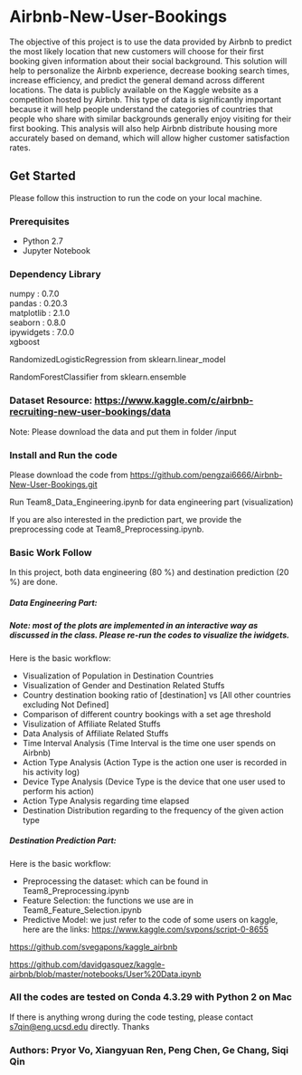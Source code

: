 # Airbnb-New-User-Bookings 
The objective of this project is to use the data provided by Airbnb to predict the most likely location that new customers will choose for their first booking given information about their social background. This solution will help to personalize the Airbnb experience, decrease booking search times, increase efficiency, and predict the general demand across different locations. The data is publicly available on the Kaggle website as a competition hosted by Airbnb. This type of data is significantly important because it will help people understand the categories of countries that people who share with similar backgrounds generally enjoy visiting for their first booking. This analysis will also help Airbnb distribute housing more accurately based on demand, which will allow higher customer satisfaction rates. 

## Get Started
Please follow this instruction to run the code on your local machine.

### Prerequisites
* Python 2.7
* Jupyter Notebook

### Dependency Library
numpy : 0.7.0       
pandas : 0.20.3  
matplotlib : 2.1.0        
seaborn : 0.8.0         
ipywidgets : 7.0.0            
xgboost 

RandomizedLogisticRegression from sklearn.linear_model

RandomForestClassifier from sklearn.ensemble

### Dataset Resource: https://www.kaggle.com/c/airbnb-recruiting-new-user-bookings/data
Note: Please download the data and put them in folder /input

### Install and Run the code
Please download the code from https://github.com/pengzai6666/Airbnb-New-User-Bookings.git

Run Team8_Data_Engineering.ipynb for data engineering part (visualization)

If you are also interested in the prediction part, we provide the preprocessing code at Team8_Preprocessing.ipynb.


### Basic Work Follow
In this project, both data engineering (80 %) and destination prediction (20 %) are done.

##### Data Engineering Part: 
##### Note: most of the plots are implemented in an interactive way as discussed in the class. Please re-run the codes to visualize the iwidgets.

Here is the basic workflow:
- Visualization of Population in Destination Countries
- Visualization of Gender and Destination Related Stuffs
- Country destination booking ratio of [destination] vs [All other countries excluding Not Defined]
- Comparison of different country bookings with a set age threshold
- Visulization of Affiliate Related Stuffs
- Data Analysis of Affiliate Related Stuffs
- Time Interval Analysis (Time Interval is the time one user spends on Airbnb)
- Action Type Analysis (Action Type is the action one user is recorded in his activity log)
- Device Type Analysis (Device Type is the device that one user used to perform his action)
- Action Type Analysis regarding time elapsed
- Destination Distribution regarding to the frequency of the given action type

##### Destination Prediction Part:

Here is the basic workflow:
- Preprocessing the dataset: which can be found in Team8_Preprocessing.ipynb
- Feature Selection: the functions we use are in Team8_Feature_Selection.ipynb
- Predictive Model: we just refer to the code of some users on kaggle, here are the links:
https://www.kaggle.com/svpons/script-0-8655

https://github.com/svegapons/kaggle_airbnb

https://github.com/davidgasquez/kaggle-airbnb/blob/master/notebooks/User%20Data.ipynb


### All the codes are tested on Conda 4.3.29 with Python 2 on Mac

If there is anything wrong during the code testing, please contact s7qin@eng.ucsd.edu directly. Thanks

### Authors: Pryor Vo, Xiangyuan Ren, Peng Chen, Ge Chang, Siqi Qin


